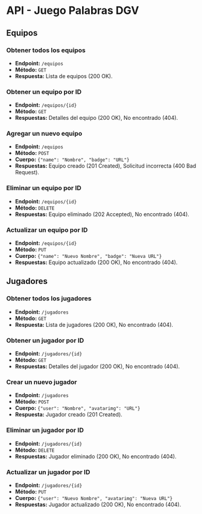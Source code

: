 # API - Juego Palabras DGV

## Equipos

### Obtener todos los equipos

- **Endpoint:** `/equipos`
- **Método:** `GET`
- **Respuesta:** Lista de equipos (200 OK).

### Obtener un equipo por ID

- **Endpoint:** `/equipos/{id}`
- **Método:** `GET`
- **Respuestas:** Detalles del equipo (200 OK), No encontrado (404).

### Agregar un nuevo equipo

- **Endpoint:** `/equipos`
- **Método:** `POST`
- **Cuerpo:** `{"name": "Nombre", "badge": "URL"}`
- **Respuestas:** Equipo creado (201 Created), Solicitud incorrecta (400 Bad Request).

### Eliminar un equipo por ID

- **Endpoint:** `/equipos/{id}`
- **Método:** `DELETE`
- **Respuestas:** Equipo eliminado (202 Accepted), No encontrado (404).

### Actualizar un equipo por ID

- **Endpoint:** `/equipos/{id}`
- **Método:** `PUT`
- **Cuerpo:** `{"name": "Nuevo Nombre", "badge": "Nueva URL"}`
- **Respuestas:** Equipo actualizado (200 OK), No encontrado (404).

## Jugadores

### Obtener todos los jugadores

- **Endpoint:** `/jugadores`
- **Método:** `GET`
- **Respuesta:** Lista de jugadores (200 OK), No encontrado (404).

### Obtener un jugador por ID

- **Endpoint:** `/jugadores/{id}`
- **Método:** `GET`
- **Respuestas:** Detalles del jugador (200 OK), No encontrado (404).

### Crear un nuevo jugador

- **Endpoint:** `/jugadores`
- **Método:** `POST`
- **Cuerpo:** `{"user": "Nombre", "avatarimg": "URL"}`
- **Respuesta:** Jugador creado (201 Created).

### Eliminar un jugador por ID

- **Endpoint:** `/jugadores/{id}`
- **Método:** `DELETE`
- **Respuestas:** Jugador eliminado (200 OK), No encontrado (404).

### Actualizar un jugador por ID

- **Endpoint:** `/jugadores/{id}`
- **Método:** `PUT`
- **Cuerpo:** `{"user": "Nuevo Nombre", "avatarimg": "Nueva URL"}`
- **Respuestas:** Jugador actualizado (200 OK), No encontrado (404).
